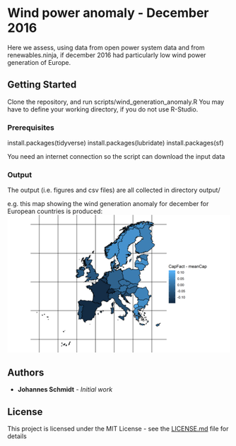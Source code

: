 # Wind power anomaly - December 2016

Here we assess, using data from open power system data and from renewables.ninja, if december 2016 had particularly low wind power generation of Europe.

## Getting Started

Clone the repository, and run scripts/wind_generation_anomaly.R 
You may have to define your working directory, if you do not use R-Studio.


### Prerequisites
install.packages(tidyverse)
install.packages(lubridate)
install.packages(sf)

You need an internet connection so the script can download the input data


### Output

The output (i.e. figures and csv files) are all collected in directory output/

e.g. this map showing the wind generation anomaly for december for European countries is produced:
![Alt text](output/onshore/map.png "Anomaly Map")

## Authors

* **Johannes Schmidt** - *Initial work* 

## License

This project is licensed under the MIT License - see the [LICENSE.md](LICENSE.md) file for details
